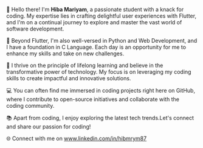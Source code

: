 👋 Hello there! I'm **Hiba Mariyam**, a passionate student with a knack for coding. My expertise lies in crafting delightful user experiences with Flutter, and I'm on a continual journey to explore and master the vast world of software development.

🚀 Beyond Flutter, I'm also well-versed in Python and Web Development, and I have a foundation in C Language. Each day is an opportunity for me to enhance my skills and take on new challenges.

🌱 I thrive on the principle of lifelong learning and believe in the transformative power of technology. My focus is on leveraging my coding skills to create impactful and innovative solutions.

💻 You can often find me immersed in coding projects right here on GitHub, where I contribute to open-source initiatives and collaborate with the coding community.

📚 Apart from coding, I enjoy exploring the latest tech trends.Let's connect and share our passion for coding!

🌐 Connect with me on www.linkedin.com/in/hibmrym87


